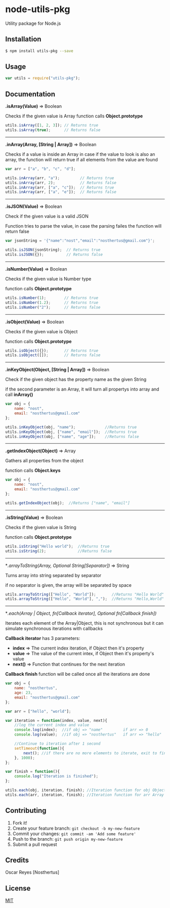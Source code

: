 # node-utils-pkg
Utility package for Node.js
## Installation
```bash
$ npm install utils-pkg --save
```
## Usage
```Javascript
var utils = require("utils-pkg");
```
## Documentation
**.isArray(Value)** => Boolean

Checks if the given value is Array
function calls **Object.prototype**
```Javascript
utils.isArray([1, 2, 3]); // Returns true
utils.isArray(true);      // Returns false
```

* * *

**.inArray(Array, [String | Array])** => Boolean

Checks if a value is inside an Array
in case if the value to look is also an array, the function will return true if all elements from the value are found
```Javascript
var arr = ["a", "b", "c", "d"];

utils.inArray(arr, "a");         // Returns true
utils.inArray(arr, 2);           // Returns false
utils.inArray(arr, ["a", "c"]);  // Returns true
utils.inArray(arr, ["a", "e"]);  // Returns false
```

* * *

**.isJSON(Value)** => Boolean

Check if the given value is a valid JSON

Function tries to parse the value, in case the parsing failes the function will return false
```Javascript
var jsonString = '{"name":"nost","email":"nosthertus@gmail.com"}';

utils.isJSON(jsonString);  // Returns true
utils.isJSON({});          // Returns false
```

* * *

**.isNumber(Value)** => Boolean

Checks if the given value is Number type

function calls **Object.prototype**
```Javascript
utils.isNumber(1);        // Returns true
utils.isNumber(1.2);      // Returns true
utils.isNumber("2");      // Returns false
```

* * *

**.isObject(Value)** => Boolean

Checks if the given value is Object

function calls **Object.prototype**
```Javascript
utils.isObject({});       // Returns true
utils.isObject([]);       // Returns false
```

* * *

**.inKeyObject(Object, [String | Array])** => Boolean

Check if the given object has the property name as the given String

if the second parameter is an Array, it will turn all propertys into array and call **inArray()**
```Javascript
var obj = {
	name: "nost",
	email: "nosthertus@gmail.com"
};

utils.inKeyObject(obj, "name");             //Returns true
utils.inKeyObject(obj, ["name", "email"]);  //Returns true
utils.inKeyObject(obj, ["name", "age"]);    //Returns false
```

* * *

**.getIndexObject(Object)** => Array

Gathers all properties from the object

function calls **Object.keys**
```Javascript
var obj = {
	name: "nost",
	email: "nosthertus@gmail.com"
};

utils.getIndexObject(obj);  //Returns ["name", "email"]
```

* * *

**.isString(Value)** => Boolean

Checks if the given value is String

function calls **Object.prototype**
```Javascript
utils.isString("Hello world");  //Returns true
utils.isString(2);              //Returns false
```

* * *

**.arrayToString(Array, *Optional String[Separator])** => String

Turns array into string separated by separator

if no separator is given, the array will be separated by space
```Javascript
utils.arrayToString(["Hello", "World"]);       //Returns "Hello World"
utils.arrayToString(["Hello", "World"], ",");  //Returns "Hello,World"
```

* * *

**.each(Array | Object, fn[Callback iterator], *Optional fn[Callback finish])**

Iterates each element of the Array|Object, this is not synchronous but it can simulate synchronous iterations with callbacks

**Callback iterator** has 3 parameters:
- **index**  => The current index iteration, if Object then it's property
- **value**  => The value of the current intex, if Object then it's property's value
- **next()** => Function that continues for the next iteration

**Callback finish** function will be called once all the iterations are done
```Javascript
var obj = {
	name: "nosthertus",
	age: 23,
	email: "nosthertus@gmail.com"
};

var arr = ["hello", "world"];

var iteration = function(index, value, next){
	//log the current index and value
    console.log(index);  //if obj => "name"         if arr => 0
    console.log(value);  //if obj => "nosthertus"   if arr => "hello"

	//Continue to iteration after 1 second
    setTimeout(function(){
   		next(); //if there are no more elements to iterate, exit to finish()
    }, 1000);
};

var finish = function(){
	console.log("Iteration is finished");
};

utils.each(obj, iteration, finish); //Iteration function for obj Object
utils.each(arr, iteration, finish); //Iteration function for arr Array
```

## Contributing
1. Fork it!
2. Create your feature branch: `git checkout -b my-new-feature`
3. Commit your changes: `git commit -am 'Add some feature'`
4. Push to the branch: `git push origin my-new-feature`
5. Submit a pull request

## Credits
Oscar Reyes [Nosthertus]
## License
[MIT](https://github.com/Nosthertus/node-playlist-extractor/blob/master/LICENSE.md)